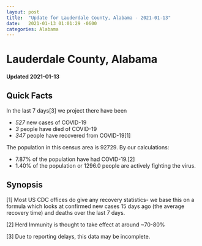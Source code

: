 ```yaml
---
layout: post
title:  "Update for Lauderdale County, Alabama - 2021-01-13"
date:   2021-01-13 01:01:29 -0600
categories: Alabama
---
```


# Lauderdale County, Alabama
#### Updated 2021-01-13

## Quick Facts

In the last 7 days[3] we project there have been
- *527* new cases of COVID-19
- *3* people have died of COVID-19
- *347* people have recovered from COVID-19[1]

The population in this census area is 92729. By our calculations:
- 7.87% of the population have had COVID-19.[2]
- 1.40% of the population or 1296.0 people are actively fighting the virus.

## Synopsis




[1] Most US CDC offices do give any recovery statistics- we base this on a formula which looks at confirmed new cases
15 days ago (the average recovery time) and deaths over the last 7 days.

[2] Herd Immunity is thought to take effect at around ~70-80%

[3] Due to reporting delays, this data may be incomplete.
 
    